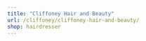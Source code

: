 ```yaml
---
title: "Cliffoney Hair and Beauty"
url: /cliffoney/cliffoney-hair-and-beauty/
shop: hairdresser
---
```

